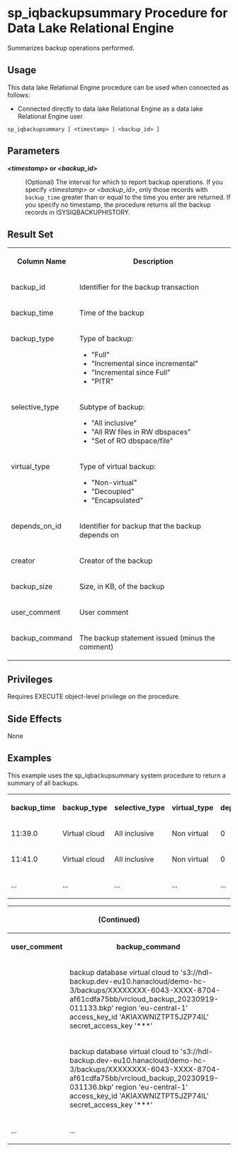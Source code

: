 <!-- loioa59c232b84f210158782a51ce66730eb -->

# sp\_iqbackupsummary Procedure for Data Lake Relational Engine

Summarizes backup operations performed.



<a name="loioa59c232b84f210158782a51ce66730eb__section_gkp_cwh_b4b"/>

## Usage

This data lake Relational Engine procedure can be used when connected as follows:

-   Connected directly to data lake Relational Engine as a data lake Relational Engine user.



```
sp_iqbackupsummary [ <timestamp> | <backup_id> ]
```



<a name="loioa59c232b84f210158782a51ce66730eb__iq_refbb_1393"/>

## Parameters


<dl>
<dt><b>

*<timestamp\>* or *<backup\_id\>*

</b></dt>
<dd>

\(Optional\) The interval for which to report backup operations. If you specify *<timestamp\>* or *<backup\_id\>*, only those records with `backup_time` greater than or equal to the time you enter are returned. If you specify no timestamp, the procedure returns all the backup records in ISYSIQBACKUPHISTORY.



</dd>
</dl>



<a name="loioa59c232b84f210158782a51ce66730eb__section_a2z_n11_nbb"/>

## Result Set


<table>
<tr>
<th valign="top">

Column Name

</th>
<th valign="top">

Description

</th>
</tr>
<tr>
<td valign="top">

backup\_id

</td>
<td valign="top">

Identifier for the backup transaction

</td>
</tr>
<tr>
<td valign="top">

backup\_time

</td>
<td valign="top">

Time of the backup

</td>
</tr>
<tr>
<td valign="top">

backup\_type

</td>
<td valign="top">

Type of backup:

-   "Full"
-   "Incremental since incremental"
-   "Incremental since Full"
-   "PITR"



</td>
</tr>
<tr>
<td valign="top">

selective\_type

</td>
<td valign="top">

Subtype of backup:

-   "All inclusive"
-   "All RW files in RW dbspaces"
-   "Set of RO dbspace/file"



</td>
</tr>
<tr>
<td valign="top">

virtual\_type

</td>
<td valign="top">

Type of virtual backup:

-   "Non-virtual"
-   "Decoupled"
-   "Encapsulated"



</td>
</tr>
<tr>
<td valign="top">

depends\_on\_id

</td>
<td valign="top">

Identifier for backup that the backup depends on

</td>
</tr>
<tr>
<td valign="top">

creator

</td>
<td valign="top">

Creator of the backup

</td>
</tr>
<tr>
<td valign="top">

backup\_size

</td>
<td valign="top">

Size, in KB, of the backup

</td>
</tr>
<tr>
<td valign="top">

user\_comment

</td>
<td valign="top">

User comment

</td>
</tr>
<tr>
<td valign="top">

backup\_command

</td>
<td valign="top">

The backup statement issued \(minus the comment\)

</td>
</tr>
</table>



<a name="loioa59c232b84f210158782a51ce66730eb__iq_refbb_1395"/>

## Privileges

Requires EXECUTE object-level privilege on the procedure.



<a name="loioa59c232b84f210158782a51ce66730eb__section_kk3_dc1_nbb"/>

## Side Effects

None



<a name="loioa59c232b84f210158782a51ce66730eb__iq_refbb_1398"/>

## Examples

This example uses the sp\_iqbackupsummary system procedure to return a summary of all backups.


<table>
<tr>
<th valign="top">

backup\_time

</th>
<th valign="top">

backup\_type

</th>
<th valign="top">

selective\_type

</th>
<th valign="top">

virtual\_type

</th>
<th valign="top">

depends\_on\_id

</th>
<th valign="top">

creator

</th>
<th valign="top">

backup\_size

</th>
</tr>
<tr>
<td valign="top">

11:39.0

</td>
<td valign="top">

Virtual cloud

</td>
<td valign="top">

All inclusive

</td>
<td valign="top">

Non virtual

</td>
<td valign="top">

0

</td>
<td valign="top">

saptu

</td>
<td valign="top">

45372

</td>
</tr>
<tr>
<td valign="top">

11:41.0

</td>
<td valign="top">

Virtual cloud

</td>
<td valign="top">

All inclusive

</td>
<td valign="top">

Non virtual

</td>
<td valign="top">

0

</td>
<td valign="top">

saptu

</td>
<td valign="top">

45276

</td>
</tr>
<tr>
<td valign="top">

...

</td>
<td valign="top">

...

</td>
<td valign="top">

...

</td>
<td valign="top">

...

</td>
<td valign="top">

...

</td>
<td valign="top">

...

</td>
<td valign="top">

...

</td>
</tr>
</table>


<table>
<tr>
<th valign="top" colspan="2">

\(Continued\)

</th>
</tr>
<tr>
<th valign="top">

user\_comment

</th>
<th valign="top">

backup\_command

</th>
</tr>
<tr>
<td valign="top">

 

</td>
<td valign="top">

backup database virtual cloud to 's3://hdl-backup.dev-eu10.hanacloud/demo-hc-3/backups/XXXXXXXX-6043-XXXX-8704-af61cdfa75bb/vrcloud\_backup\_20230919-011133.bkp' region 'eu-central-1' access\_key\_id 'AKIAXWNIZTPT5JZP74IL' secret\_access\_key '\*\*\*'

</td>
</tr>
<tr>
<td valign="top">

 

</td>
<td valign="top">

backup database virtual cloud to 's3://hdl-backup.dev-eu10.hanacloud/demo-hc-3/backups/XXXXXXXX-6043-XXXX-8704-af61cdfa75bb/vrcloud\_backup\_20230919-031136.bkp' region 'eu-central-1' access\_key\_id 'AKIAXWNIZTPT5JZP74IL' secret\_access\_key '\*\*\*'

</td>
</tr>
<tr>
<td valign="top">

...

</td>
<td valign="top">

...

</td>
</tr>
</table>

